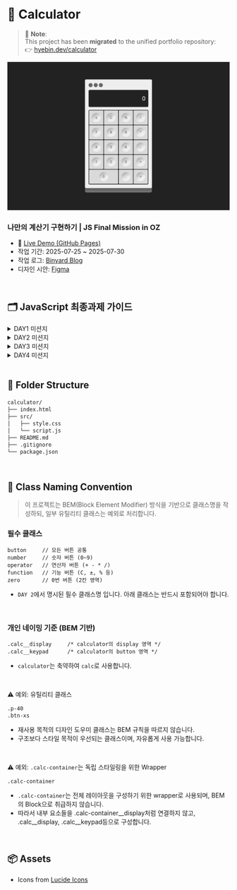 # 🧮 Calculator

> 📝 **Note**:  
> This project has been **migrated** to the unified portfolio repository:  
> 👉 [hyebin.dev/calculator](https://hyebin.dev/calculator)

![계산기 디자인](./src/images/calculator_ui.png)

### 나만의 계산기 구현하기 | JS Final Mission in OZ

- 🚀 [Live Demo (GitHub Pages)](https://miloupark.github.io/calculator/)
- 작업 기간: 2025-07-25 ~ 2025-07-30
- 작업 로그: [Binyard Blog](https://binyard.me/OZ/fe/mission.html)
- 디자인 시안: [Figma](https://www.figma.com/design/hh1hbNBF5992A1dQYb6INU/Calculator?node-id=0-1&t=AJexyvuflp4TE5th-1)

<br>

## 🗂️ JavaScript 최종과제 가이드

<details>
<summary>DAY1 미션지</summary>

#### STEP 1. HTML로 목업 만들기

요구사항

1. HTML 파일을 생성하고 기본 구조를 작성하세요.

2. CSS 초기화 코드를 입력해주세요.

<br>

구현 단계

1. `index.html`

- body 요소 내부에 계산기 컨테이너를 만듭니다.
- flex를 이용하여 컨테이너가 화면의 중간에 위치하도록 합니다.
- 컨테이너 내부에 2개의 영역을 생성합니다. (display, buttons)
- 각 영역을 시각적으로 확인할 수 있도록 border 속성을 추가합니다.
- `display`와 `buttons`를 flex를 사용하여 적절하게 배치합니다.
- 계산기 컨테이너의 내부 여백을 적절하게 설정합니다.

  <br>

#### STEP 2. 계산기 상단에 버튼 추가하기 (도전미션)

요구사항

1. 계산기 상단에 버튼을 3개 추가하세요.

- 맥북 계산기의 디자인 모티브로 하지만, 기능은 동작하지 않아도 됩니다.
- 버튼은 원 형태이고, 각 버튼이 일정한 간격을 갖도록 구현해야 합니다.

      <br>

  </details>

<details>
<summary>DAY2 미션지</summary>

#### STEP 1. HTML로 목업 만들기, flexbox로 정렬 및 배치하기

요구사항

1. CSS의 flexbox 속성을 이용해 계산기 레이아웃을 구성하세요.
2. 계산기의 기본 구성 요소를 추가하세요 (디스플레이, 숫자 버튼, 연산자 버튼 등).

<br>

구현 단계

1. `index.html`

- buttons 내부에 계산기에 필요한 버튼을 추가합니다.

  - 모든 버튼은 `button` class를 가지고 있어야 합니다.
  - 숫자 버튼에는 `number` class를 추가합니다.
  - 연산기호 버튼(`+`, `-`, `*`, `/`)에는 `operator` class를 추가합니다.
  - 기능 버튼(`C`, `±`, `%`)에는 `function` class를 추가합니다.
  - 숫자 0은 다른 버튼에 비해 두 배의 영역을 가지고 있으므로, `zero` class를 추가합니다.

2. `style.css`

- display 영역을 스타일링합니다.

  - 텍스트를 오른쪽으로 정렬합니다.
  - 콘텐츠와 테두리 사이에 padding을 지정합니다.

- buttons 영역과 버튼들을 flexbox를 사용하여 정렬합니다.

<br>

#### STEP 2. 버튼에 hover 및 active 효과 추가하기

요구사항

- 버튼에 마우스를 올리면(`hover`) 배경색이 변경되도록 하세요.
- 버튼을 클릭하면(`active`) 배경색이 잠시 변경되도록 하세요.

<br>
</details>

<details>
<summary>DAY3 미션지</summary>

### STEP 1. 버튼 클릭 시 디스플레이에 표시되도록 만들기

### 1-1. 각 버튼을 클릭했을 때 console에 각 버튼의 value가 나오도록 하기

요구사항

1. 각 버튼을 클릭했을 때 해당 버튼의 값을 콘솔에 출력하세요.

<br>

구현 단계

1. `script.js`

- 모든 버튼 요소를 선택합니다.
- 각 버튼에 클릭 이벤트 리스너를 추가합니다.
  - 참고: [MDN: 배열 메서드 forEach()](https://developer.mozilla.org/ko/docs/Web/JavaScript/Reference/Global_Objects/Array/forEach)
- 버튼이 클릭되었을 때, 해당 버튼의 값을 콘솔에 출력합니다.
  - 참고: [MDN: Event.target](https://developer.mozilla.org/ko/docs/Web/API/Event/target)

<br>

### 1-2. 숫자를 디스플레이에 표시하기

요구 사항

- 숫자 버튼을 클릭하면 디스플레이에 해당 숫자가 표시되도록 하세요.
- 초기 디스플레이 값이 `0`일 때는 클릭한 숫자로 바뀌어야 합니다.
- 초기 값이 `0`이 아닐 때는 클릭한 숫자가 뒤에 추가되어야 합니다.
- 클래스가 `number`인 버튼에 대해서만 처리하세요.

<br>

구현 단계

1. `script.js`

- 모든 버튼 요소와 디스플레이 요소를 선택합니다.
- 각 버튼에 클릭 이벤트 리스너를 추가합니다.
- 버튼이 클릭되었을 때, 클래스가 `number`인 경우 디스플레이에 값을 표시합니다.
- 디스플레이가 `0`일 때는 클릭한 숫자로 바뀌어야 합니다.
- 디스플레이가 `0`이 아닐 때는 클릭한 숫자가 뒤에 추가되어야 합니다.

<br>

### STEP 2. 소수점과 Clear 기능 추가하기

요구 사항

- 소수점(`.`) 버튼을 클릭하면 디스플레이에 소수점을 추가하세요. (이미 소수점이 있는 경우 추가되지 않도록)
- `C` 버튼을 클릭하면 디스플레이를 `0`으로 초기화하세요.

<br>

### 추가 참고 자료

- [MDN: JavaScript 이벤트](https://developer.mozilla.org/ko/docs/Web/API/Event)
- [MDN: Element.classList](https://developer.mozilla.org/ko/docs/Web/API/Element/classList)

</details>

<details>
<summary>DAY4 미션지</summary>

### STEP 1. 계산 기능 구현하기

### 1-1. 디스플레이에 숫자를 입력한 다음 연산기호를 누르면 디스플레이에 있는 숫자를 firstOperand로 저장하고 연산기호를 기억하기

요구 사항

- 디스플레이에 숫자를 입력한 다음 연산기호를 누르면 디스플레이에 있는 숫자를 `firstOperand`로 저장하고 연산기호를 기억합니다.
- 연산기호를 누른 후 디스플레이에 다른 숫자를 입력하면 새로운 숫자가 디스플레이에 입력되도록 합니다.

<br>

구현단계

1. `firstOperand`, `operator` 변수를 선언합니다.
   - `firstOperand`: 첫 번째 피연산자를 저장할 변수입니다.
   - `operator`: 연산자를 저장할 변수입니다.
2. 연산기호 버튼이 클릭되면 현재 디스플레이 값을 `firstOperand`로 저장하고, 연산기호를 기억합니다.
   - 첫 번째 피연산자가 `null`이면 현재 디스플레이 값을 `firstOperand`로 저장합니다.
   - `operator` 변수에 클릭한 연산기호를 값으로 할당합니다.
   - `firstOperand`와 `operator`를 console에 출력합니다.
3. 연산기호 버튼이 클릭된 후 디스플레이에 다른 숫자를 입력하면 새로운 숫자가 디스플레이에 입력되도록 합니다.
   - 연산기호 버튼이 클릭된 후 두 번째 숫자를 입력하면 디스플레이의 값이 새로 입력한 숫자로 바뀝니다.

<br>

### 1-2. calculate 함수 구현 및 = 버튼 클릭 시 계산 수행

요구 사항

- 매개 변수로 두 숫자를 입력 받아서 결과를 반환하는 `calculate` 함수를 만듭니다.
- `=` 버튼을 누르면 `firstOperand`, `operator`, `secondOperand`를 전달하여 계산이 되도록 합니다.
- 계산결과가 나온 후에는 새로운 숫자를 누를 시에 디스플레이가 초기화되도록 합니다.

구현 단계

1. `calculate` 함수를 구현합니다.
2. `=` 버튼이 클릭되면 `firstOperand`, `operator`, `secondOperand`를 전달하여 계산을 수행하고 결과를 디스플레이에 표시합니다.
3. 표시된 결과는 숫자 버튼을 누를 시에 사라지며, 누른 숫자를 표시합니다.

<br>

### STEP 2. 🔢 연산자 버튼을 반복해서 눌렀을 때 계산이 되도록 구현하기

요구 사항

- 연산자 버튼을 반복해서 눌렀을 때 이전 연산을 수행하고 새로운 연산을 시작할 수 있도록 구현하세요.
- `=` 버튼을 눌러서 계산이 된 다음, 새로운 숫자를 입력하고 연산자 버튼을 누르면, 먼저 디스플레이에 있었던 값이 `firstOperand`, 새로운 숫자를 `secondOperand`로 해서 계산이 이루어지도록 합니다.

<br>

구현 단계

1. 사용자가 **숫자를 입력**한 후, **연산자 버튼**을 누르는 경우
   - 입력한 숫자를 `firstOperand`에 저장하고, 연산자를 `operator`에 저장하세요.
2. 사용자가 **다시 숫자를 입력**하고, **연산자 버튼을 또 누르는 경우**
   - 현재 입력된 숫자를 `secondOperand`에 저장하고
   - 이전의 `firstOperand`와 `operator`, `secondOperand`로 **계산**하세요.
   - 계산된 결과를 디스플레이에 보여주고, 그 값을 다시 `firstOperand`로 저장하세요.
   - 그리고 누른 연산자 버튼의 값을 `operator`로 다시 저장하세요.
3. 사용자가 **`=` 버튼을 누르는 경우**
   - 현재 입력된 숫자를 `secondOperand`에 저장하고
   - `firstOperand`, `operator`, `secondOperand`로 **계산**하세요.
   - 결과를 디스플레이에 보여주고, `firstOperand`를 **결과값**으로 업데이트하세요.
4. 계산이 끝난 후 사용자가 **새 숫자를 입력하고 연산자 버튼을 누르는 경우**
   - 입력한 숫자를 `secondOperand`로 저장해서
   - 이전의 결과값과 새 숫자로 **새로운 계산**을 시작하세요.

<br>

### 힌트

- **연산자 버튼을 누른 경우**
  - 첫 계산 이후에 `firstOperand`나 `operator`가 null이 아니므로, 이것을 조건으로 `calculate` 함수를 호출할 수 있습니다.
    - `firstOperand`와 `operator`가 **이미 존재하면**, 현재 디스플레이 값을 `secondOperand`로 저장한 후 계산을 먼저 수행하세요.
  - 그다음, 연산자를 새로 저장하세요.
- **숫자는 문자열이기 때문에 계산할 때는** `parseFloat()`을 사용해서 **숫자 타입**으로 변경해야 합니다.

<br>

### 테스트 케이스

| **입력** | **디스플레이** | **동작**                                                    |
| -------- | -------------- | ----------------------------------------------------------- |
| 3        | 3              | 숫자 입력                                                   |
| `+`      | 3              | `firstOperand` = 3, `operator`= `+`                         |
| 5        | 5              | 숫자 입력                                                   |
| `+`      | 8              | ➡️ 3 + 5 = 8 계산,<br> `firstOperand` = 8, `operator` = `+` |
| 2        | 2              | 숫자 입력                                                   |
| `=`      | 10             | ➡️ 8 + 2 = 10 계산                                          |

</details>

<br>

## 📁 Folder Structure

```plaintext
calculator/
├── index.html
├── src/
│   ├── style.css
│   └── script.js
├── README.md
├── .gitignore
└── package.json
```

<br>

## 📍 Class Naming Convention

> 이 프로젝트는 BEM(Block Element Modifier) 방식을 기반으로 클래스명을 작성하되, 일부 유틸리티 클래스는 예외로 처리합니다.

### 필수 클래스

```plaintext
button     // 모든 버튼 공통
number     // 숫자 버튼 (0~9)
operator   // 연산자 버튼 (+ - * /)
function   // 기능 버튼 (C, ±, % 등)
zero       // 0번 버튼 (2칸 영역)
```

- `DAY 2`에서 명시된 필수 클래스명 입니다. 아래 클래스는 반드시 포함되어야 합니다.

<br>

### 개인 네이밍 기준 (BEM 기반)

```plaintext
.calc__display     /* calculator의 display 영역 */
.calc__keypad      /* calculator의 button 영역 */
```

- `calculator`는 축약하여 `calc`로 사용합니다.

<br>

⚠️ 예외: 유틸리티 클래스

```plaintext
.p-40
.btn-xs
```

- 재사용 목적의 디자인 도우미 클래스는 BEM 규칙을 따르지 않습니다.
- 구조보다 스타일 목적이 우선되는 클래스이며, 자유롭게 사용 가능합니다.

<br>

⚠️ 예외: `.calc-container`는 독립 스타일링을 위한 Wrapper

```plaintext
.calc-container
```

- `.calc-container`는 전체 레이아웃을 구성하기 위한 wrapper로 사용되며, BEM의 Block으로 취급하지 않습니다.
- 따라서 내부 요소들을 .calc-container\_\_display처럼 연결하지 않고, .calc\_\_display, .calc\_\_keypad등으로 구성합니다.

<br>

## 📦 Assets

- Icons from [Lucide Icons](https://lucide.dev/)
